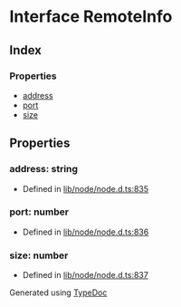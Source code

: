 # Interface RemoteInfo


## Index

### Properties
* [address](_dgram_.remoteinfo.md#address)
* [port](_dgram_.remoteinfo.md#port)
* [size](_dgram_.remoteinfo.md#size)

## Properties

### address: string

* Defined in [lib/node/node.d.ts:835](https://github.com/kimamula/typedoc/blob/HEAD/src/lib/node/node.d.ts#L835)


### port: number

* Defined in [lib/node/node.d.ts:836](https://github.com/kimamula/typedoc/blob/HEAD/src/lib/node/node.d.ts#L836)


### size: number

* Defined in [lib/node/node.d.ts:837](https://github.com/kimamula/typedoc/blob/HEAD/src/lib/node/node.d.ts#L837)



Generated using [TypeDoc](http://typedoc.io)
